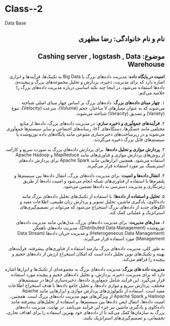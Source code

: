 # Class--2
Data Base
<h2 dir="rtl"> نام و نام خانوادگی: رضا مظهری</h2>
<h2 dir="rtl">موضوع: Cashing server , logstash , Data Warehouse </h2>

<div dir = "rtl">

**امنیت در پایگاه داده**:
مدیریت داده‌های بزرگ یا Big Data به تکنیک‌ها، فرآیندها و ابزاری اشاره دارد که برای مدیریت، ذخیره، پردازش و تحلیل مجموعه‌های بزرگ و پیچیده‌ی داده‌ها استفاده می‌شود. در اینجا چند نکته اساسی درباره مدیریت داده‌های بزرگ را خلاصه می‌کنم:

۱. **چهار مبنای داده‌های بزرگ**: داده‌های بزرگ بر اساس چهار مبنای اصلی شناخته می‌شوند که به عنوان معیارهای V ساختار، حجم (Volume)، سرعت (Velocity)، تنوع (Variety) و تصدیق (Veracity) شناخته می‌شوند.

۲. **فرآیندهای جمع‌آوری و ذخیره سازی**: در مدیریت داده‌های بزرگ، داده‌ها از منابع مختلفی مانند حسگرها، دستگاه‌های IoT، رسانه‌های اجتماعی و سایر سیستم‌ها جمع‌آوری می‌شوند و در زیرساخت‌های ذخیره‌سازی متنوعی مانند پایگاه‌های داده توزیع‌شده یا سیستم‌های فایل بزرگ ذخیره می‌گردند.

۳. **پردازش موازی و تحلیل داده‌ها**: برای پردازش داده‌های بزرگ به صورت سریع و کارآمد، از روش‌های پردازش موازی و فناوری‌های مانند MapReduce و Apache Hadoop استفاده می‌شود. همچنین ابزارهایی مانند Apache Spark برای پردازش داده‌های استریمینگ نیز مورد استفاده قرار می‌گیرند.

۴. **انتقال داده‌ها و امنیت**: برای مدیریت داده‌های بزرگ، انتقال داده‌ها بین سیستم‌ها و پلتفرم‌ها با استفاده از فناوری‌های شبکه انجام می‌شود و امنیت داده‌ها از طریق رمزنگاری و مدیریت دسترسی به داده‌ها تضمین می‌شود.

۵. **تحلیل و استفاده از داده‌ها**: با استفاده از تکنیک‌های تحلیل داده‌های بزرگ مانند داده‌کاوی، یادگیری ماشین، تحلیل تصویر و پردازش زبان طبیعی، اطلاعات مفید و الگوهای جدید از داده‌های بزرگ استخراج می‌شود که می‌تواند در تصمیم‌گیری‌های استراتژیک و عملیاتی کمک کند.

۶. **مدل‌های مدیریت**: برای مدیریت داده‌های بزرگ، مدل‌هایی مانند مدیریت داده‌های توزیع‌شده (Distributed Data Management)، مدیریت داده‌های ناهمگن (Heterogeneous Data Management) و مدیریت جریان داده‌ها (Data Stream Management) مورد استفاده قرار می‌گیرند.

به طور کلی، مدیریت داده‌های بزرگ نیازمند استفاده از فناوری‌های پیشرفته، فرآیندهای بهینه و تکنیک‌های نوین تحلیل داده است که امکان استخراج ارزش از داده‌های حجیم و پیچیده را فراهم می‌کند.

**مدیریت داده های بزرگ**:
مدیریت داده‌های بزرگ به مجموعه‌ای از تکنیک‌ها و ابزارها اشاره دارد که برای مدیریت، ذخیره، پردازش، و تحلیل داده‌های حجیم و پیچیده مورد استفاده قرار می‌گیرد. این فرآیند شامل جمع‌آوری داده‌ها، ذخیره‌سازی آن‌ها در سیستم‌های مختلف، پردازش سریع و موازی داده‌ها، و تحلیل جامع داده‌ها با هدف استخراج اطلاعات مفید است. استفاده از تکنولوژی‌های پردازش موازی و ابزارهایی مانند Apache Hadoop و Apache Spark از ویژگی‌های مهم مدیریت داده‌های بزرگ است. همچنین، امنیت داده‌ها، انتقال ایمن داده‌ها بین سیستم‌ها، و استفاده از تحلیل‌های پیشرفته مانند داده‌کاوی و یادگیری ماشین نیز جزء این فرآیند می‌باشد. در نهایت، مدیریت داده‌های بزرگ به سازمان‌ها کمک می‌کند تا از داده‌های خود بهترین استفاده را برای اهداف تجاری، تحقیقاتی، و تصمیم‌گیری‌های استراتژیک بکنند.
</div>
